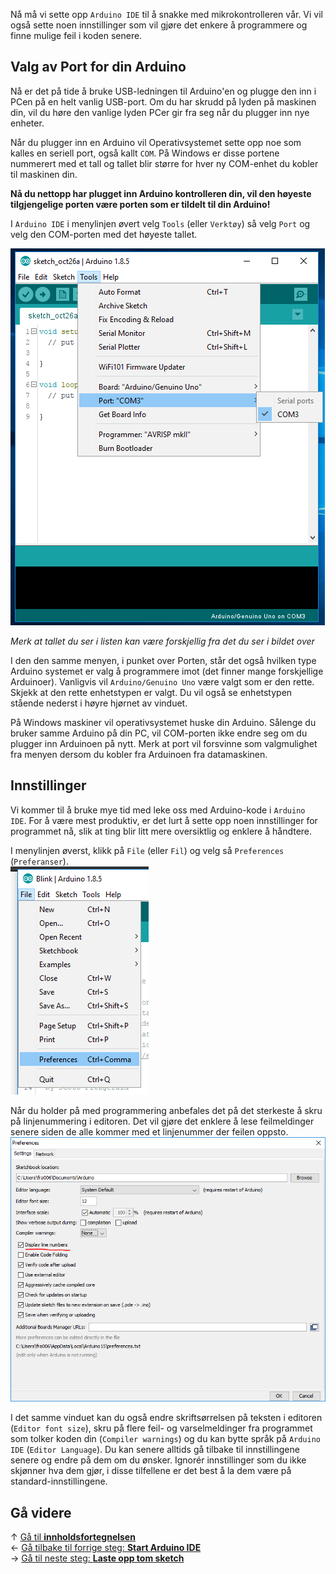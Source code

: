 Nå må vi sette opp `Arduino IDE` til å snakke med mikrokontrolleren vår. Vi vil
også sette noen innstillinger som vil gjøre det enkere å programmere og
finne mulige feil i koden senere.

## Valg av Port for din Arduino

Nå er det på tide å bruke USB-ledningen til Arduino'en og plugge den inn i PCen
på en helt vanlig USB-port. Om du har skrudd på lyden på maskinen din, vil du
høre den vanlige lyden PCer gir fra seg når du plugger inn nye enheter.

Når du plugger inn en Arduino vil Operativsystemet sette opp noe som kalles en
seriell port, også kallt `COM`. På Windows er disse portene nummerert med et
tall og tallet blir større for hver ny COM-enhet du kobler til maskinen din.

**Nå du nettopp har plugget inn Arduino kontrolleren din, vil den høyeste
tilgjengelige porten være porten som er tildelt til din Arduino!**

I `Arduino IDE` i menylinjen øvert velg `Tools` (eller `Verktøy`) så velg
`Port` og velg den COM-porten med det høyeste tallet.

![Velg Arduino COM Port i Arduino IDE][select-arduino-ide-port]

*Merk at tallet du ser i listen kan være forskjellig fra det du ser i bildet
over*

I den den samme menyen, i punket over Porten, står det også hvilken type Arduino
systemet er valg å programmere imot (det finner mange forskjellige Arduinoer).
Vanligvis vil `Arduino/Genuino Uno` være valgt som er den rette. Skjekk at den
rette enhetstypen er valgt. Du vil også se enhetstypen stående nederst i høyre
hjørnet av vinduet.

På Windows maskiner vil operativsystemet huske din Arduino. Sålenge du bruker
samme Arduino på din PC, vil COM-porten ikke endre seg om du plugger inn
Arduinoen på nytt. Merk at port vil forsvinne som valgmulighet fra menyen dersom
du kobler fra Arduinoen fra datamaskinen.

## Innstillinger

Vi kommer til å bruke mye tid med leke oss med Arduino-kode i `Arduino IDE`.
For å være mest produktiv, er det lurt å sette opp noen innstillinger for
programmet nå, slik at ting blir litt mere oversiktlig og enklere å håndtere.

I menylinjen øverst, klikk på `File` (eller `Fil`) og velg så `Preferences`
(`Preferanser`).  
![Menypunkt File -> Preferences][menu-file-preferences]

Når du holder på med programmering anbefales det på det sterkeste å skru på
linjenummering i editoren. Det vil gjøre det enklere å lese feilmeldinger senere
siden de alle kommer med et linjenummer der feilen oppsto.  
![Innstillingen for linjenummerering][preferences-linenumbers]

I det samme vinduet kan du også endre skriftsørrelsen på teksten i editoren
(`Editor font size`), skru på flere feil- og varselmeldinger fra programmet
som tolker koden din (`Compiler warnings`) og du kan bytte språk på
`Arduino IDE` (`Editor Language`). Du kan senere alltids gå tilbake til
innstillingene senere og endre på dem om du ønsker. Ignorér innstillinger som du
ikke skjønner hva dem gjør, i disse tilfellene er det best å la dem være på
standard-innstillingene.

## Gå videre

&uarr; [Gå til **innholdsfortegnelsen**][setup-home]  
&larr; [Gå tilbake til forrige steg: **Start Arduino IDE**][start-arduino-ide]  
&rarr; [Gå til neste steg: **Laste opp tom sketch**][upload-empty-sketch]  

[setup-home]: Guide-Oppsett-for-programmering
[start-arduino-ide]: Start-Arduino-IDE
[upload-empty-sketch]: Laste-opp-tom-sketch-til-Arduinoen

[select-arduino-ide-port]: Arduino-IDE-Select-Port-Screen.png
[menu-file-preferences]: Arduino-IDE-Menu-File-Preferences.png
[preferences-linenumbers]: Arduino-IDE-Preferences-DisplayLineNumbers.png

